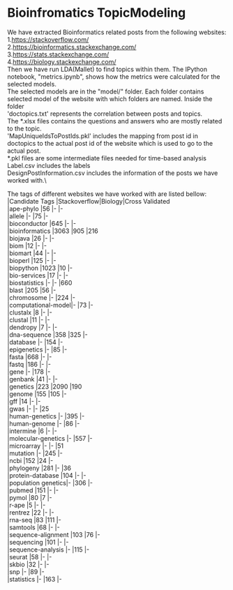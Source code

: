 # Bioinfromatics TopicModeling
We have extracted Bioinformatics related posts from the following websites:\
  1.https://stackoverflow.com/ \
  2.https://bioinformatics.stackexchange.com/ \
  3.https://stats.stackexchange.com/ \
  4.https://biology.stackexchange.com/ \
Then we have run LDA(Mallet) to find topics within them.
The IPython notebook,  "metrics.ipynb",  shows how the metrics were calculated for the selected models.\
The selected models are in the "model/" folder.
Each folder contains selected model of the website with which folders are  named.
Inside the folder \
  'doctopics.txt' represents the correlation between posts and topics.\
  The *.xlsx files contains the questions and answers who are mostly related to the topic.\
  'MapUniqueIdsToPostIds.pkl' includes the mapping from post id in doctopics to the actual post id of the website which is used to go to the actual post.\
  *.pkl files are some intermediate files needed for time-based analysis\
  Label.csv includes the labels\
  DesignPostInformation.csv includes the information of the posts we have worked with.\
  
 The tags of different websites we have worked with are listed bellow:\
  |Candidate Tags     |Stackoverflow|Biology|Cross Validated \
  |ape-phylo          |56           |-      |- \
  |allele             |-            |75     |- \
  |bioconductor       |645          |-      |- \
  |bioinformatics     |3063         |905    |216 \
  |biojava            |26           |-      |- \
  |biom               |12           |-      |- \
  |biomart            |44           |-      |- \
  |bioperl            |125          |-      |- \
  |biopython          |1023         |10     |- \
  |bio-services       |17           |-      |- \
  |biostatistics      |-            |-      |660 \
  |blast              |205          |56     |- \
  |chromosome         |-            |224    |- \
  |computational-model|-            |73     |- \
  |clustalx           |8            |-      |- \
  |clustal            |11           |-      |- \
  |dendropy           |7            |-      |- \
  |dna-sequence       |358          |325    |- \
  |database           |-            |154    |- \
  |epigenetics        |-            |85     |- \
  |fasta              |668          |-      |- \
  |fastq              |186          |-      |- \
  |gene               |-            |178    |- \
  |genbank            |41           |-      |- \
  |genetics           |223          |2090   |190 \
  |genome             |155          |105    |- \
  |gff                |14           |-      |- \
  |gwas               |-            |-      |25 \
  |human-genetics     |-            |395    |- \
  |human-genome       |-            |86     |- \
  |intermine          |6            |-      |- \
  |molecular-genetics |-            |557    |- \
  |microarray         |-            |-      |51 \
  |mutation           |-            |245    |- \
  |ncbi               |152          |24     |- \
  |phylogeny          |281          |-      |36 \
  |protein-database   |104          |-      |- \
  |population genetics|-            |306    |- \
  |pubmed             |151          |-      |- \
  |pymol              |80           |7      |- \
  |r-ape              |5            |-      |- \
  |rentrez            |22           |-      |- \
  |rna-seq            |83           |111    |- \
  |samtools           |68           |-      |- \
  |sequence-alignment |103          |76     |- \
  |sequencing         |101          |-      |- \
  |sequence-analysis  |-            |115    |- \
  |seurat             |58           |-      |- \
  |skbio              |32           |-      |- \
  |snp                |-            |89     |- \
  |statistics         |-            |163    |- 


